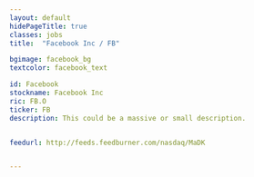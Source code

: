 ```yaml
---
layout: default
hidePageTitle: true
classes: jobs
title:  "Facebook Inc / FB"

bgimage: facebook_bg
textcolor: facebook_text

id: Facebook
stockname: Facebook Inc
ric: FB.O
ticker: FB
description: This could be a massive or small description.


feedurl: http://feeds.feedburner.com/nasdaq/MaDK


---
```

